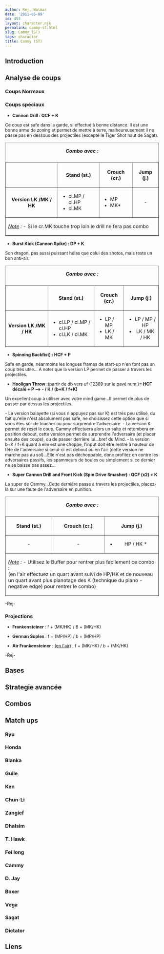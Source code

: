 ```yaml
---
author: Rej, Wolmar
date: '2011-05-09'
id: 453
layout: character.njk
permalink: cammy-st.html
slug: Cammy_(ST)
tags: character
title: Cammy (ST)
---
```


## Introduction

## Analyse de coups

### Coups Normaux

### Coups spéciaux

- **Cannon Drill : QCF + K**

Ce coup est safe dans la garde, si effectué à bonne distance. Il est une
bonne arme de zoning et permet de mettre à terre, malheureusement il ne
passe pas en dessous des projectiles (excepté le Tiger Shot haut de
Sagat).

<table class="wikitable centre" border="1" >
<caption>

***Combo avec :***

</caption>
<tr>
<td>
</td>
<th scope="col">

Stand (st.)

</th>
<th scope="col">

Crouch (cr.)

</th>
<th scope="col">

Jump (j.)

</th>
</tr>
<tr>
<th scope="row">

Version LK /MK / HK

</th>
<td>

- cl.MP / cl.HP
- cl.MK

</td>
<td>

- MP
- MK\*

</td>
<td align="center">

\-

</td>
</tr>
<tr>
<td colspan="4">

*<u>Note</u> :* - Si le cr.MK touche trop loin le drill ne fera pas
combo

</td>
</tr>
</table>

- **Burst Kick (Cannon Spike) : DP + K**

Son dragon, pas aussi puissant hélas que celui des shotos, mais reste un
bon anti-air.

<table class="wikitable centre" border="1" >
<caption>

***Combo avec :***

</caption>
<tr>
<td>
</td>
<th scope="col">

Stand (st.)

</th>
<th scope="col">

Crouch (cr.)

</th>
<th scope="col">

Jump (j.)

</th>
</tr>
<tr>
<th scope="row">

Version LK /MK / HK

</th>
<td>

- cl.LP / cl.MP / cl.HP
- cl.LK / cl.MK

</td>
<td>

- LP / MP
- LK / MK

</td>
<td align="center">

- LP / MP / HP
- LK / MK / HK

</td>
</tr>
</table>

- **Spinning Backfist) : HCF + P**

Safe en garde, néanmoins les longues frames de start-up n'en font pas un
coup très utile... A noter que la version LP permet de passer à travers
les projectiles.

- **Hooligan Throw :**(partir de db vers uf (12369 sur le pavé num.)**=
  HCF décalé + P --\> - / K / (b+K / f+K)**

Un excellent coup à utiliser avec votre mind game...Il permet de plus de
passer par dessus les projectiles.

\- La version balayette (si vous n'appuyez pas sur K) est très peu
utilisé, du fait qu'elle n'est absolument pas safe, ne choisissez cette
option que si vous êtes sûr de toucher ou pour surprendre
l'adversaire. - La version K permet de reset le coup, Cammy effectuera
alors un salto et retombera en position debout, cette version permet de
surprendre l'adversaire (et placer ensuite des coups), ou de passer
derrière lui...bref du Mind. - la version b+K / f+K quant à elle est une
choppe, l'input doit être rentré à hauteur de tête de l'adversaire si
celui-ci est debout ou en l'air (cette version ne marche pas au
sol)...Elle n'est pas déchoppable, donc profitez en contre les
adversaires passifs, les spammeurs de boules ou simplement si ce dernier
ne se baisse pas assez...

- **Super Cannon Drill and Front Kick (Spin Drive Smasher) : QCF (x2) +
  K**

La super de Cammy...Cette dernière passe à travers les projectiles,
placez-là sur une faute de l'adversaire en punition.

<table class="wikitable centre" border="1" >
<caption>

***Combo avec :***

</caption>
<tr>
<th scope="col">

Stand (st.)

</th>
<th scope="col">

Crouch (cr.)

</th>
<th scope="col">

Jump (j.)

</th>
</tr>
<tr>
<td align="center">

\-

</td>
<td align="center">

\-

</td>
<td align="center">

- HP / HK \*

</td>
</tr>
<tr>
<td colspan="4">

*<u>Note</u> :* - Utilisez le Buffer pour rentrer plus facilement ce
combo :  
(en l'air effectuez un quart avant suivi de HP/HK et de nouveau un quart
avant plus pianotage des K (technique du piano - negative edge) pour
rentrer le combo)

</td>
</tr>
</table>

-Rej-

### Projections

- **Frankensteiner** : f + (MK/HK) / B + (MK/HK)

<!-- -->

- **German Suplex** : f + (MP/HP) / b + (MP/HP)

<!-- -->

- **Air Frankensteiner** : <u>(en l'air)</u> , f + (MK/HK) / b + (MK/HK)

-Rej-

## Bases

## Strategie avancée

## Combos

## Match ups

### Ryu

### Honda

### Blanka

### Guile

### Ken

### Chun-Li

### Zangief

### Dhalsim

### T. Hawk

### Fei long

### Cammy

### D. Jay

### Boxer

### Vega

### Sagat

### Dictator

## Liens